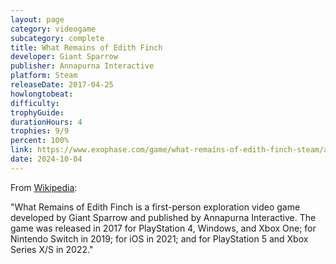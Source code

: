 ```yaml
---
layout: page
category: videogame
subcategory: complete
title: What Remains of Edith Finch
developer: Giant Sparrow
publisher: Annapurna Interactive
platform: Steam
releaseDate: 2017-04-25
howlongtobeat:
difficulty:
trophyGuide:
durationHours: 4
trophies: 9/9
percent: 100%
link: https://www.exophase.com/game/what-remains-of-edith-finch-steam/achievements/#1624301
date: 2024-10-04
---
```


From [Wikipedia](https://en.wikipedia.org/wiki/What_Remains_of_Edith_Finch):

"What Remains of Edith Finch is a first-person exploration video game developed by Giant Sparrow and published by Annapurna Interactive. The game was released in 2017 for PlayStation 4, Windows, and Xbox One; for Nintendo Switch in 2019; for iOS in 2021; and for PlayStation 5 and Xbox Series X/S in 2022."
